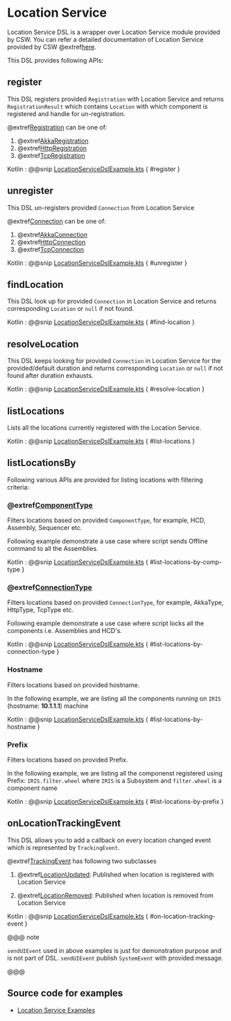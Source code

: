 # Location Service

Location Service DSL is a wrapper over Location Service module provided by CSW.
You can refer a detailed documentation of Location Service provided by CSW @extref[here](csw:services/location).

This DSL provides following APIs:

## register

This DSL registers provided `Registration` with Location Service and returns `RegistrationResult` which contains `Location` with which component is registered and handle for un-registration.

@extref[Registration](csw_scaladoc:csw/location/models/Registration) can be one of:

1. @extref[AkkaRegistration](csw_scaladoc:csw/location/models/AkkaRegistration)
1. @extref[HttpRegistration](csw_scaladoc:csw/location/models/HttpRegistration)
1. @extref[TcpRegistration](csw_scaladoc:csw/location/models/TcpRegistration)

Kotlin
:   @@snip [LocationServiceDslExample.kts](../../../../../../../examples/src/main/kotlin/esw/ocs/scripts/examples/paradox/LocationServiceDslExample.kts) { #register }

## unregister

This DSL un-registers provided `Connection` from Location Service 

@extref[Connection](csw_scaladoc:csw/location/models/Connection) can be one of:

1. @extref[AkkaConnection](csw_scaladoc:csw/location/models/Connection$$AkkaConnection)
1. @extref[HttpConnection](csw_scaladoc:csw/location/models/Connection$$HttpConnection)
1. @extref[TcpConnection](csw_scaladoc:csw/location/models/Connection$$TcpConnection)

Kotlin
:   @@snip [LocationServiceDslExample.kts](../../../../../../../examples/src/main/kotlin/esw/ocs/scripts/examples/paradox/LocationServiceDslExample.kts) { #unregister }

## findLocation

This DSL look up for provided `Connection` in Location Service and returns corresponding `Location` or `null` if not found. 

Kotlin
:   @@snip [LocationServiceDslExample.kts](../../../../../../../examples/src/main/kotlin/esw/ocs/scripts/examples/paradox/LocationServiceDslExample.kts) { #find-location }

## resolveLocation

This DSL keeps looking for provided `Connection` in Location Service for the provided/default duration and returns corresponding `Location` or `null` if not found after duration exhausts. 

Kotlin
:   @@snip [LocationServiceDslExample.kts](../../../../../../../examples/src/main/kotlin/esw/ocs/scripts/examples/paradox/LocationServiceDslExample.kts) { #resolve-location }

## listLocations

Lists all the locations currently registered with the Location Service.

Kotlin
:   @@snip [LocationServiceDslExample.kts](../../../../../../../examples/src/main/kotlin/esw/ocs/scripts/examples/paradox/LocationServiceDslExample.kts) { #list-locations }

## listLocationsBy

Following various APIs are provided for listing locations with filtering criteria:

### @extref[ComponentType](csw_scaladoc:csw/location/api/javadsl/JComponentType$)

Filters locations based on provided `ComponentType`, for example, HCD, Assembly, Sequencer etc.

Following example demonstrate a use case where script sends Offline command to all the Assemblies.

Kotlin
:   @@snip [LocationServiceDslExample.kts](../../../../../../../examples/src/main/kotlin/esw/ocs/scripts/examples/paradox/LocationServiceDslExample.kts) { #list-locations-by-comp-type }

### @extref[ConnectionType](csw_scaladoc:csw/location/api/javadsl/JConnectionType$)

Filters locations based on provided `ConnectionType`, for example, AkkaType, HttpType, TcpType etc.

Following example demonstrate a use case where script locks all the components i.e. Assemblies and HCD's.

Kotlin
:   @@snip [LocationServiceDslExample.kts](../../../../../../../examples/src/main/kotlin/esw/ocs/scripts/examples/paradox/LocationServiceDslExample.kts) { #list-locations-by-connection-type }
        
### Hostname

Filters locations based on provided hostname.
 
In the following example, we are listing all the components running on `IRIS` (hostname: **10.1.1.1**) machine

Kotlin
:   @@snip [LocationServiceDslExample.kts](../../../../../../../examples/src/main/kotlin/esw/ocs/scripts/examples/paradox/LocationServiceDslExample.kts) { #list-locations-by-hostname }
            
### Prefix

Filters locations based on provided Prefix.

In the following example, we are listing all the componenst registered using Prefix: `IRIS.filter.wheel` where `IRIS` is a Subsystem and `filter.wheel` is a component name

Kotlin
:   @@snip [LocationServiceDslExample.kts](../../../../../../../examples/src/main/kotlin/esw/ocs/scripts/examples/paradox/LocationServiceDslExample.kts) { #list-locations-by-prefix }

## onLocationTrackingEvent

This DSL allows you to add a callback on every location changed event which is represented by `TrackingEvent`.

@extref[TrackingEvent](csw_scaladoc:csw/location/models/TrackingEvent) has following two subclasses

1. @extref[LocationUpdated](csw_scaladoc:csw/location/models/LocationUpdated): Published when location is registered with Location Service

1. @extref[LocationRemoved](csw_scaladoc:csw/location/models/LocationRemoved): Published when location is removed from Location Service

Kotlin
:   @@snip [LocationServiceDslExample.kts](../../../../../../../examples/src/main/kotlin/esw/ocs/scripts/examples/paradox/LocationServiceDslExample.kts) { #on-location-tracking-event }

@@@ note

`sendUIEvent` used in above examples is just for demonstration purpose and is not part of DSL.
`sendUIEvent` publish `SystemEvent` with provided message.

@@@

## Source code for examples

* [Location Service Examples]($github.base_url$/examples/src/main/kotlin/esw/ocs/scripts/examples/paradox/LocationServiceDslExample.kts)